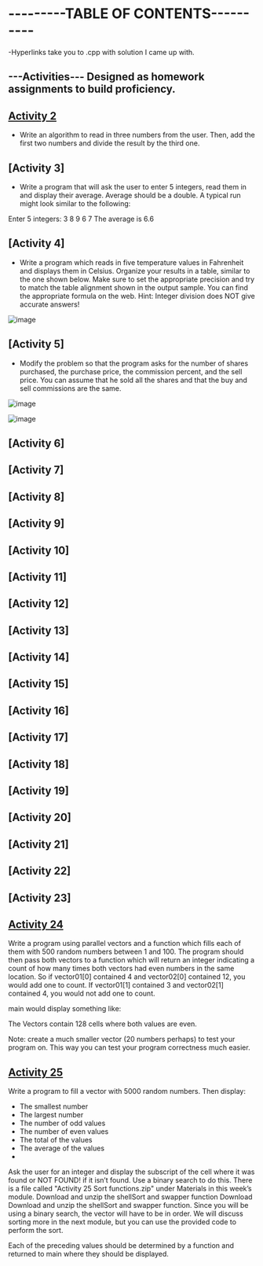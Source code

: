 # ---------TABLE OF CONTENTS----------
-Hyperlinks take you to .cpp with solution I came up with.

## ---Activities--- Designed as homework assignments to build proficiency.

## [Activity 2](./Coding%20Projects/Activity%202.cpp)
- Write an algorithm to read in three numbers from the user. Then, add the first two  numbers and divide the result by the third one.

## [Activity 3]
- Write a program that will ask the user to enter 5 integers, read them in and display their average. Average should be a double. A typical run might look similar to the following:

Enter 5 integers: 3 8 9 6 7  The average is 6.6

## [Activity 4]
- Write a program which reads in five temperature values in Fahrenheit and displays them in Celsius. Organize your results in a table, similar to the one shown below. Make sure to set the appropriate precision and try to match the table alignment shown in the output sample. You can find the appropriate formula on the web.  Hint: Integer division does NOT give accurate answers!

![image](https://github.com/Jrh1337/Jrh1337/assets/166570231/46ab9a87-652f-4958-b681-39761575e365)

## [Activity 5]
- Modify the problem so that the program asks for the number of shares purchased, the purchase price, the commission percent, and the sell price. You can assume that he sold all the shares and that the buy and sell commissions are the same.

![image](https://github.com/Jrh1337/Jrh1337/assets/166570231/767565d1-88f4-4e6b-b1f3-656a0bddbb01)

![image](https://github.com/Jrh1337/Jrh1337/assets/166570231/4dd5c354-6809-4373-ae62-34ef01945453)

## [Activity 6]

## [Activity 7]

## [Activity 8]

## [Activity 9]

## [Activity 10]

## [Activity 11]

## [Activity 12]

## [Activity 13]

## [Activity 14]

## [Activity 15]

## [Activity 16]

## [Activity 17]

## [Activity 18]

## [Activity 19]

## [Activity 20]

## [Activity 21]

## [Activity 22]

## [Activity 23]

## [Activity 24](./Project%20Navigation.md#activity-24)
Write a program using parallel vectors and a function which fills each of them with 500 random numbers between 1 and 100. The program should then pass both vectors to a function which will return an integer indicating a count of how many times both vectors had even numbers in the same location. So if vector01[0] contained 4 and vector02[0] contained 12, you would add one to count. If vector01[1] contained 3 and vector02[1] contained 4, you would not add one to count.

main would display something like:

The Vectors contain 128 cells where both values are even.

Note: create a much smaller vector (20 numbers perhaps) to test your program on. This way you can test your program correctness much easier.

## [Activity 25](./Project%20Navigation.md#activity-25)
Write a program to fill a vector with 5000 random numbers. Then display:

- The smallest number
- The largest number
- The number of odd values
- The number of even values
- The total of the values
- The average of the values
- 
Ask the user for an integer and display the subscript of the cell where it was found or NOT FOUND! if it isn’t found. Use a binary search to do this.
There is a file called "Activity 25 Sort functions.zip" under Materials in this week’s module. Download and unzip the shellSort and swapper function Download Download and unzip the shellSort and swapper function. Since you will be using a binary search, the vector will have to be in order. We will discuss sorting more in the next module, but you can use the provided code to perform the sort.

Each of the preceding values should be determined by a function and returned to main where they should be displayed.
